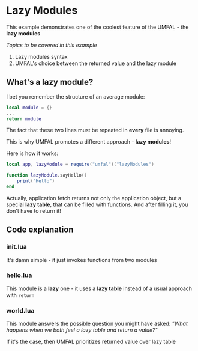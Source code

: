 # Lazy Modules
This example demonstrates one of the coolest feature of the UMFAL - the **lazy modules**

*Topics to be covered in this example*
1. Lazy modules syntax
2. UMFAL's choice between the returned value and the lazy module

## What's a lazy module?
I bet you remember the structure of an average module:
```lua
local module = {}
...
return module
```
The fact that these two lines must be repeated in **every** file is annoying.

This is why UMFAL promotes a different approach - **lazy modules**!

Here is how it works:
```lua
local app, lazyModule = require("umfal")("lazyModules")

function lazyModule.sayHello()
    print("Hello")
end
```
Actually, application fetch returns not only the application object, but a special **lazy table**, that can be filled with functions. And after filling it, you don't have to return it!

## Code explanation
### init.lua
It's damn simple - it just invokes functions from two modules
### hello.lua
This module is a **lazy** one - it uses a **lazy table** instead of a usual approach with `return`
### world.lua
This module answers the possible question you might have asked: *"What happens when we both feel a lazy table and return a value?"*

If it's the case, then UMFAL prioritizes returned value over lazy table